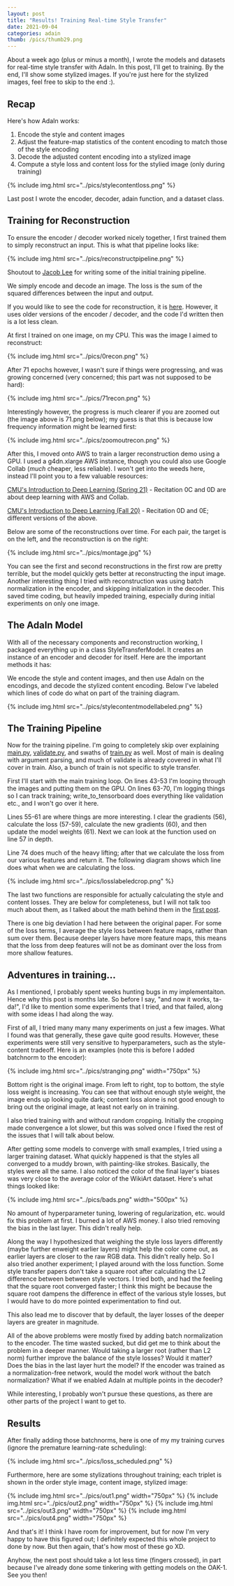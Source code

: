 ```yaml
---
layout: post
title: "Results! Training Real-time Style Transfer"
date: 2021-09-04
categories: adain
thumb: /pics/thumb29.png
---
```


About a week ago (plus or minus a month), I wrote the models and datasets for real-time style transfer with AdaIn. In this post, I'll get to training. By the end, I'll show some stylized images. If you're just here for the stylized images, feel free to skip to the end :).

## Recap

Here's how AdaIn works:

1. Encode the style and content images
2. Adjust the feature-map statistics of the content encoding to match those of the style encoding
3. Decode the adjusted content encoding into a stylized image
4. Compute a style loss and content loss for the stylied image (only during training)

{% include img.html src="../pics/stylecontentloss.png" %}

Last post I wrote the encoder, decoder, adain function, and a dataset class.


## Training for Reconstruction

To ensure the encoder / decoder worked nicely together, I first trained them to simply reconstruct an input. This is what that pipeline looks like:

{% include img.html src="../pics/reconstructpipeline.png" %}

Shoutout to [Jacob Lee](https://github.com/jacoblee628) for writing some of the initial training pipeline.

We simply encode and decode an image. The loss is the sum of the squared differences between the input and output.

If you would like to see the code for reconstruction, it is [here](https://github.com/J3698/AdaIN-reimplementation/tree/77f9c1f3a65bc0dcf9e93f9a94a2df6cf71deaed). However, it uses older versions of the encoder / decoder, and the code I'd written then is a lot less clean.

At first I trained on one image, on my CPU. This was the image I aimed to reconstruct:

{% include img.html src="../pics/0recon.png" %}

After 71 epochs however, I wasn't sure if things were progressing, and was growing concerned (very concerned; this part was not supposed to be hard):

{% include img.html src="../pics/71recon.png" %}

Interestingly however, the progress is much clearer if you are zoomed out (the image above is 71.png below); my guess is that this is because low frequency information might be learned first:

{% include img.html src="../pics/zoomoutrecon.png" %}

After this, I moved onto AWS to train a larger reconstruction demo using a GPU. I used a g4dn.xlarge AWS instance, though you could also use Google Collab (_much_ cheaper, less reliable). I won't get into the weeds here, instead I'll point you to a few valuable resources:

[CMU's Introduction to Deep Learning (Spring 21)](http://deeplearning.cs.cmu.edu/S21/index.html#recitations) - Recitation 0C and 0D are about deep learning with AWS and Collab.

[CMU's Introduction to Deep Learning (Fall 20)](http://deeplearning.cs.cmu.edu/F20/index.html#recitations) - Recitation 0D and 0E; different versions of the above.

Below are some of the reconstructions over time. For each pair, the target is on the left, and the reconstruction is on the right:

{% include img.html src="../pics/montage.jpg" %}

You can see the first and second reconstructions in the first row are pretty terrible, but the model quickly gets better at reconstructing the input image.
Another interesting thing I tried with reconstruction was using batch normalization in the encoder, and skipping initialization in the decoder. This saved time coding, but heavily impeded training, especially during initial experiments on only one image.

## The AdaIn Model

With all of the necessary components and reconstruction working, I packaged everything up in a class <span class="code">StyleTransferModel</span>. It creates an instance of an encoder and decoder for itself. Here are the important methods it has:

<script src="https://emgithub.com/embed.js?target=https%3A%2F%2Fgithub.com%2FJ3698%2FAdaIN-reimplementation%2Fblob%2Fpost-two%2Ftraining%2Fadain_model.py%23L15-L26&style=github&showBorder=on&showLineNumbers=on&showFileMeta=on&showCopy=on"></script>

We encode the style and content images, and then use AdaIn on the encodings, and decode the stylized content encoding. Below I've labeled which lines of code do what on part of the training diagram.

{% include img.html src="../pics/stylecontentmodellabeled.png" %}

## The Training Pipeline

Now for the training pipeline. I'm going to completely skip over explaining <a href="https://github.com/J3698/AdaIN-reimplementation/blob/post-two/main.py"><span class="code">main.py</span></a>, <a href="https://github.com/J3698/AdaIN-reimplementation/blob/post-two/validate.py"><span class="code">validate.py</span></a>, and swaths of <a href="https://github.com/J3698/AdaIN-reimplementation/blob/post-two/train.py"><span class="code">train.py</span></a> as well. Most of main is dealing with argument parsing, and much of validate is already covered in what I'll cover in train. Also, a bunch of train is not specific to style transfer.

<script src="https://emgithub.com/embed.js?target=https%3A%2F%2Fgithub.com%2FJ3698%2FAdaIN-reimplementation%2Fblob%2Fpost-two%2Ftraining%2Ftrain.py%23L43-L70&style=github&showBorder=on&showLineNumbers=on&showFileMeta=on&showCopy=on"></script>

First I'll start with the main training loop. On lines 43-53 I'm looping through the images and putting them on the GPU. On lines 63-70, I'm logging things so I can track training; <span class="code">write_to_tensorboard</span> does everything like validation etc., and I won't go over it here.

Lines 55-61 are where things are more interesting. I clear the gradients (56), calculate the loss (57-59), calculate the new gradients (60), and then update the model weights (61). Next we can look at the function used on line 57 in depth.

<script src="https://emgithub.com/embed.js?target=https%3A%2F%2Fgithub.com%2FJ3698%2FAdaIN-reimplementation%2Fblob%2Fpost-two%2Ftraining%2Ftrain.py%23L73-L79&style=github&showBorder=on&showLineNumbers=on&showFileMeta=on&showCopy=on"></script>

Line 74 does much of the heavy lifting; after that we calculate the loss from our various features and return it. The following diagram shows which line does what when we are calculating the loss.

{% include img.html src="../pics/losslabeledcrop.png" %}

The last two functions are responsible for actually calculating the style and content losses. They are below for completeness, but I will not talk too much about them, as I talked about the math behind them in the [first post](./real-time-style-transfer-with-adain-explained).

There is one big deviation I had here between the original paper. For some of the loss terms, I average the style loss between feature maps, rather than sum over them. Because deeper layers have more feature maps, this means that the loss from deep features will not be as dominant over the loss from more shallow features.

<script src="https://emgithub.com/embed.js?target=https%3A%2F%2Fgithub.com%2FJ3698%2FAdaIN-reimplementation%2Fblob%2Fpost-two%2Ftraining%2Ftrain.py%23L82-L98&style=github&showBorder=on&showLineNumbers=on&showFileMeta=on&showCopy=on"></script>


## Adventures in training...

As I mentioned, I probably spent weeks hunting bugs in my implementaiton. Hence why this post is months late. So before I say, "and now it works, ta-da!", I'd like to mention some experiments that I tried, and that failed, along with some ideas I had along the way.

First of all, I tried many many many experiments on just a few images. What I found was that generally, these gave quite good results. However, these experiments were still very sensitive to hyperparameters, such as the style-content tradeoff. Here is an examples (note this is before I added batchnorm to the encoder):

{% include img.html src="../pics/stranging.png" width="750px" %}

Bottom right is the original image. From left to right, top to bottom, the style loss weight is increasing. You can see that without enough style weight, the image ends up looking quite dark; content loss alone is not good enough to bring out the original image, at least not early on in training.

I also tried training with and without random cropping. Initially the cropping made convergence a lot slower, but this was solved once I fixed the rest of the issues that I will talk about below.

After getting some models to converge with small examples, I tried using a larger training dataset. What quickly happened is that the styles all converged to a muddy brown, with painting-like strokes. Basically, the styles were all the same. I also noticed the color of the final layer's biases was very close to the average color of the WikiArt dataset. Here's what things looked like:

{% include img.html src="../pics/bads.png" width="500px" %}

No amount of hyperparameter tuning, lowering of regularization, etc. would fix this problem at first. I burned a lot of AWS money. I also tried removing the bias in the last layer. This didn't really help.

Along the way I hypothesized that weighing the style loss layers differently (maybe further enweight earlier layers) might help the color come out, as earlier layers are closer to the raw RGB data. This didn't really help. So I also tried another experiment; I played around with the loss function. Some style transfer papers don't take a square root after calculating the L2 difference between between style vectors. I tried both, and had the feeling that the square root converged faster; I think this might be because the square root dampens the difference in effect of the various style losses, but I would have to do more pointed experimentation to find out.

This also lead me to discover that by default, the layer losses of the deeper layers are greater in magnitude.

All of the above problems were mostly fixed by adding batch normalization to the encoder. The time wasted sucked, but did get me to think about the problem in a deeper manner. Would taking a larger root (rather than L2 norm) further improve the balance of the style losses? Would it matter? Does the bias in the last layer hurt the model? If the encoder was trained as a normalization-free network, would the model work without the batch normalization? What if we enabled AdaIn at multiple points in the decoder?

While interesting, I probably won't pursue these questions, as there are other parts of the project I want to get to.


## Results

After finally adding those batchnorms, here is one of my my training curves (ignore the premature learning-rate scheduling):

{% include img.html src="../pics/loss_scheduled.png" %}

Furthermore, here are some stylizations throughout training; each triplet is shown in the order style image, content image, stylized image:

{% include img.html src="../pics/out1.png" width="750px" %}
{% include img.html src="../pics/out2.png" width="750px" %}
{% include img.html src="../pics/out3.png" width="750px" %}
{% include img.html src="../pics/out4.png" width="750px" %}


And that's it! I think I have room for improvement, but for now I'm very happy to have this figured out; I definitely expected this whole project to done by now. But then again, that's how most of these go XD.

Anyhow, the next post should take a lot less time (fingers crossed), in part because I've already done some tinkering with getting models on the OAK-1. See you then!
